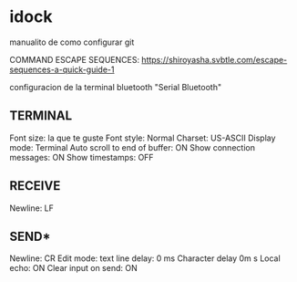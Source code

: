 # idock
manualito de como configurar git

COMMAND ESCAPE SEQUENCES: https://shiroyasha.svbtle.com/escape-sequences-a-quick-guide-1

configuracion de la terminal bluetooth "Serial Bluetooth"

## TERMINAL

Font size: la que te guste
Font style: Normal
Charset: US-ASCII
Display mode: Terminal
Auto scroll to end of buffer: ON
Show connection messages: ON
Show timestamps: OFF

## RECEIVE
Newline: LF

## SEND*
Newline: CR
Edit mode: text
line delay: 0 ms
Character delay 0m s
Local echo: ON
Clear input on send: ON
